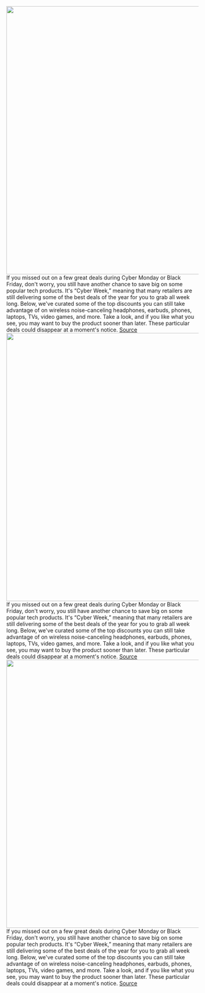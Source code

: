 <img src='https://cdn.vox-cdn.com/thumbor/i5Ukcxm9Lcl3c4X0RYBBBM7pUKY=/0x0:2040x1360/1200x800/filters:focal(857x517:1183x843)/cdn.vox-cdn.com/uploads/chorus_image/image/70209009/Cyber_Monday_Deals_You_Can_Still_Get.0.jpg' width='700px' /><br/>
If you missed out on a few great deals during Cyber Monday or Black Friday, don't worry, you still have another chance to save big on some popular tech products. It's “Cyber Week,” meaning that many retailers are still delivering some of the best deals of the year for you to grab all week long. Below, we've curated some of the top discounts you can still take advantage of on wireless noise-canceling headphones, earbuds, phones, laptops, TVs, video games, and more. Take a look, and if you like what you see,  you may want to buy the product sooner than later. These particular deals could disappear at a moment's notice.
<a href='https://www.theverge.com/22796663/cyber-monday-2021-best-deals-still-available-laptops-phones-tvs-headphones-gaming'> Source <a/><img src='https://cdn.vox-cdn.com/thumbor/i5Ukcxm9Lcl3c4X0RYBBBM7pUKY=/0x0:2040x1360/1200x800/filters:focal(857x517:1183x843)/cdn.vox-cdn.com/uploads/chorus_image/image/70209009/Cyber_Monday_Deals_You_Can_Still_Get.0.jpg' width='700px' /><br/>
If you missed out on a few great deals during Cyber Monday or Black Friday, don't worry, you still have another chance to save big on some popular tech products. It's “Cyber Week,” meaning that many retailers are still delivering some of the best deals of the year for you to grab all week long. Below, we've curated some of the top discounts you can still take advantage of on wireless noise-canceling headphones, earbuds, phones, laptops, TVs, video games, and more. Take a look, and if you like what you see,  you may want to buy the product sooner than later. These particular deals could disappear at a moment's notice.
<a href='https://www.theverge.com/22796651/cyber-monday-2021-best-deals-sales-tech-gadgets-laptops-phones-tvs-headphones-gaming'> Source <a/><img src='https://cdn.vox-cdn.com/thumbor/i5Ukcxm9Lcl3c4X0RYBBBM7pUKY=/0x0:2040x1360/1200x800/filters:focal(857x517:1183x843)/cdn.vox-cdn.com/uploads/chorus_image/image/70209009/Cyber_Monday_Deals_You_Can_Still_Get.0.jpg' width='700px' /><br/>
If you missed out on a few great deals during Cyber Monday or Black Friday, don't worry, you still have another chance to save big on some popular tech products. It's “Cyber Week,” meaning that many retailers are still delivering some of the best deals of the year for you to grab all week long. Below, we've curated some of the top discounts you can still take advantage of on wireless noise-canceling headphones, earbuds, phones, laptops, TVs, video games, and more. Take a look, and if you like what you see,  you may want to buy the product sooner than later. These particular deals could disappear at a moment's notice.
<a href='https://www.theverge.com/22796651/cyber-monday-2021-best-deals-sales-tech-gadgets-laptops-phones-tvs-headphones-gaming'> Source <a/>
